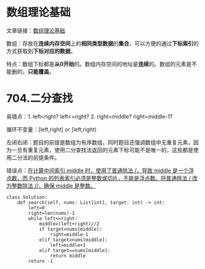 # 数组理论基础

文章链接：[数组理论基础](https://programmercarl.com/%E6%95%B0%E7%BB%84%E7%90%86%E8%AE%BA%E5%9F%BA%E7%A1%80.html)

数组：存放在**连续内存空间**上的**相同类型数据**的**集合**，可以方便的通过**下标索引**的方式获取到**下标对应的数据**。

特点：数组下标都是**从0开始**的。数组内存空间的地址是**连续**的。数组的元素是不能删的，**只能覆盖**。

# 704.二分查找

易错点：1. left<right? left<=right? 2. right=middle? right=middle-1?

循环不变量：[left,right] or [left,right)

左闭右闭：题目的前提是数组为有序数组，同时题目还强调数组中无重复元素，因为一旦有重复元素，使用二分查找法返回的元素下标可能不是唯一的，这些都是使用二分法的前提条件。

错误点：<ins>在计算中间索引 middle 时，使用了普通除法 /，导致 middle 是一个浮点数，而 Python 的列表索引必须是整数或切片，不能是浮点数。将普通除法 / 改为整数除法 //，确保 middle 是整数。</ins>

```
class Solution:
    def search(self, nums: List[int], target: int) -> int:
        left=0
        right=len(nums)-1
        while left<=right:
            middle=(left+right)//2
            if target<nums[middle]:
                right=middle-1
            elif target>nums[middle]:
                left=middle+1
            elif target==nums[middle]:
                return middle
        return -1
```        
